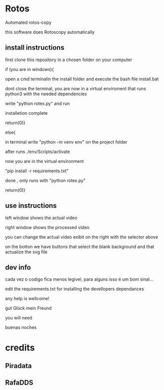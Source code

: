 # Rotos
Automated rotos-copy

this software does Rotoscopy automatically

## install instructions

first clone this repository in a chosen folder on your computer

if (you are in windows){

open a cmd terminalin the install folder and execute the bash file install.bat

dont close the terminal, you are now in a virtual enviroment that runs python3 with the needed dependencies

write "python rotex.py" and run

installetion complete

return(0)}


else{

in terminal write "python -m venv env" on the project folder

after runs ./env/Scripts/activate

now you are in the virtual environment

"pip install -r requirements.txt"

done , only runs with "python rotex.py"

return(0)}

## use instructions

left window shows the actual video

right window shows the processed video

you can change the actual video exibit on the right with the selector above

on the botton we have buttons that select the blank background and that actualize the svg file

## dev info

cada vez o codigo fica menos legivel, para alguns isso é um bom sinal...

edit the requirements.txt for installing the devellopers dependances

any help is wellcome!

gut Glück mein Freund

you will need

buenas noches

# credits

## Piradata

## RafaDDS
